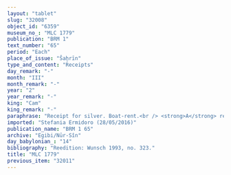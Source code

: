 ```yaml
---
layout: "tablet"
slug: "32008"
object_id: "6359"
museum_no_: "MLC 1779"
publication: "BRM 1"
text_number: "65"
period: "Each"
place_of_issue: "Šaḫrīn"
type_and_content: "Receipts"
day_remark: "-"
month: "III"
month_remark: "-"
year: "2"
year_remark: "-"
king: "Cam"
king_remark: "-"
paraphrase: "Receipt for silver. Boat-rent.<br /> <strong>A</strong> receives 1 mina of silver, that is due to him for the rent of his boat, from <strong>B</strong>, slave of <strong>C</strong>. The boat is at <strong>B</strong>&rsquo;s disposal. &nbsp;Names of 2 witnesses and the scribe.<br /> &nbsp;<br /> <strong>A </strong>= Mura&scaron;&ucirc;/Nab&ucirc;-ṣabit-qātē; <strong>B </strong>= Madān-bēlu-uṣur, slave of <strong>C</strong>; <strong>C </strong>= Iddin-Marduk/Iqī&scaron;āya//Nūr-S&icirc;n"
imported: "Stefania Ermidoro (28/05/2016)"
publication_name: "BRM 1 65"
archive: "Egibi/Nūr-Sîn"
day_babylonian_: "14"
bibliography: "Reedition: Wunsch 1993, no. 323."
title: "MLC 1779"
previous_item: "32011"
---
```

